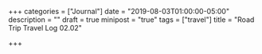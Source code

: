 +++
categories = ["Journal"]
date = "2019-08-03T01:00:00-05:00"
description = ""
draft = true
minipost = "true"
tags = ["travel"]
title = "Road Trip Travel Log 02.02"

+++
